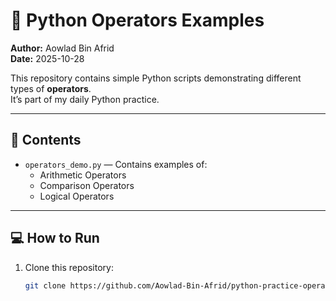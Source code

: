 # 🧮 Python Operators Examples

**Author:** Aowlad Bin Afrid  
**Date:** 2025-10-28  

This repository contains simple Python scripts demonstrating different types of **operators**.  
It’s part of my daily Python practice.

---

## 📘 Contents
- `operators_demo.py` — Contains examples of:
  - Arithmetic Operators  
  - Comparison Operators  
  - Logical Operators  

---

## 💻 How to Run

1. Clone this repository:
   ```bash
   git clone https://github.com/Aowlad-Bin-Afrid/python-practice-operators.git

